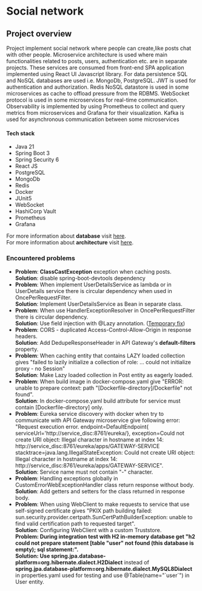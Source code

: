 <h1>Social network</h1>

<h2>Project overview</h2>
<p>Project implement social network where people can create,like posts chat with other people. Microservice architecture is used where
main functionalities related to posts, users, authentication etc. are in separate projects.
These services are consumed from front-end SPA application implemented using React UI Javascript library.
For data persistence SQL and NoSQL databases are used i.e. MongoDb, PostgreSQL. 
JWT is used for authentication and authorization. Redis NoSQL datastore is used in some microservices
as cache to offload pressure from the RDBMS. WebSocket protocol is used in some microservices for real-time communication.
Observability is implemented by using Prometheus to collect and query
metrics from microservices and Grafana for their visualization. Kafka is used for asynchronous communication
between some microservices
</p>

<h4>Tech stack</h4>
<ul>
  <li>Java 21</li>
  <li>Spring Boot 3</li>
  <li>Spring Security 6</li>
  <li>React JS</li>
  <li>PostgreSQL</li>
  <li>MongoDb</li>
  <li>Redis</li>
  <li>Docker</li>
  <li>JUnit5</li>
  <li>WebSocket</li>
  <li>HashiCorp Vault</li>
  <li>Prometheus</li>
  <li>Grafana</li>
</ul> 

<p>
    For more information about <b>database</b> visit  
    <a href="./docs/database.md">here</a>.<br>
    For more information about <b>architecture</b> visit  
    <a href="./docs/architecture.md">here</a>.
</p>

<h3>Encountered problems</h3>
<ul>
    <li><b>Problem</b>: <b>ClassCastException</b> exception when caching posts. <br>
        <b>Solution</b>: disable spring-boot-devtools dependency  </li>
    <li><b>Problem</b>: When implement UserDetailsService as lambda or in UserDetails service there is circular dependency when used in OncePerRequestFilter. <br>
        <b>Solution</b>: Implement UserDetailsService as Bean in separate class.</li>
    <li><b>Problem</b>: When use HandlerExceptionResolver in OncePerRequestFilter there is circular dependency.<br>
        <b>Solution</b>: Use field injection with @Lazy annotation. (<u>Temporary fix</u>)</li>
    <li><b>Problem</b>: CORS - duplicated Access-Control-Allow-Origin in response headers. <br>
        <b>Solution</b>: Add DedupeResponseHeader in API Gateway's <b>default-filters</b> property.</li>
    <li><b>Problem</b>: When caching entity that contains LAZY loaded collection gives "failed to lazily initialize a collection of role: ... could not initialize proxy - no Session"<br>
        <b>Solution</b>: Make Lazy loaded collection in Post entity as eagerly loaded.</li>
    <li><b>Problem</b>: When build image in docker-compose.yaml give "ERROR: unable to prepare context: path "[Dockerfile-directory]/Dockerfile" not found".<br>
        <b>Solution</b>: In docker-compose.yaml build attribute for service must contain [Dockerfile-directory] only.</li>
    <li><b>Problem</b>: Eureka service discovery with docker when try to communicate with API Gateway microservice give following error: "Request execution error. endpoint=DefaultEndpoint{ serviceUrl='http://service_disc:8761/eureka/}, exception=Could not create URI object: Illegal character in hostname at index 14: http://service_disc:8761/eureka/apps/GATEWAY-SERVICE stacktrace=java.lang.IllegalStateException: Could not create URI object: Illegal character in hostname at index 14: http://service_disc:8761/eureka/apps/GATEWAY-SERVICE".<br>
        <b>Solution</b>: Service name must not contain "-" character. </li>
    <li><b>Problem</b>: Handling exceptions globally in CustomErrorWebExceptionHandler class return response without body.<br>
        <b>Solution</b>: Add getters and setters for the class returned in response body. </li>
    <li><b>Problem</b>: When using WebClient to make requests to service that use self-signed certificate gives "PKIX path building failed: sun.security.provider.certpath.SunCertPathBuilderException: unable to find valid certification path to requested target".<br>
        <b>Solution</b>: Configuring WebClient with a custom Truststore. </li>
    <b><b>Problem</b>: During integration test with H2 in-memory database get "h2 could not prepare statement [table "user" not found (this database is empty); sql statement:".<br>
        <b>Solution</b>: Use <b></b>spring.jpa.database-platform=org.hibernate.dialect.H2Dialect</b> instead of <b>spring.jpa.database-platform=org.hibernate.dialect.MySQL8Dialect</b> in properties.yaml used for testing and use @Table(name="`user`") in User entity.</li>

</ul>
